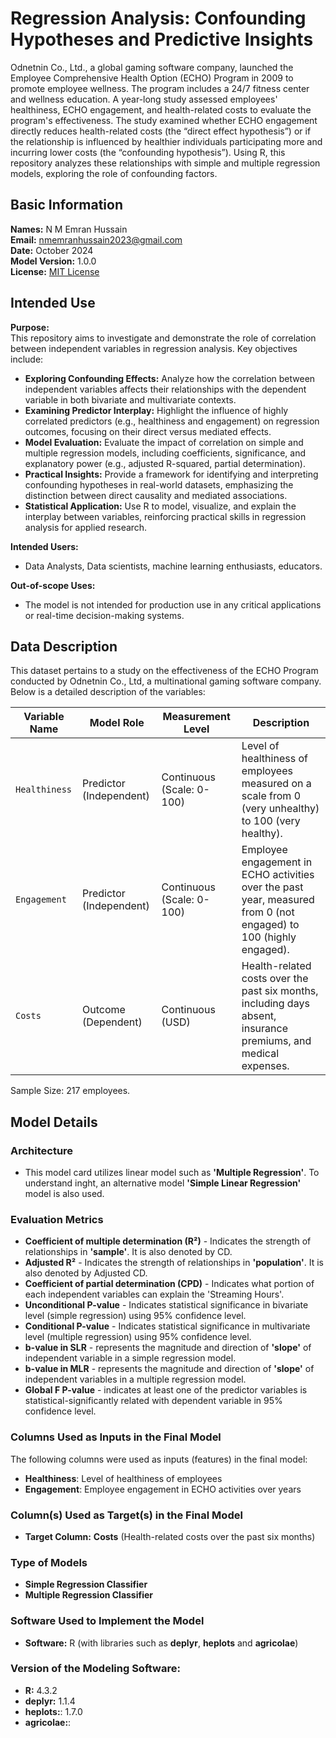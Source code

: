 # Regression Analysis: Confounding Hypotheses and Predictive Insights
Odnetnin Co., Ltd., a global gaming software company, launched the Employee Comprehensive Health Option (ECHO) Program in 2009 to promote employee wellness. The program includes a 24/7 fitness center and wellness education. A year-long study assessed employees' healthiness, ECHO engagement, and health-related costs to evaluate the program's effectiveness. The study examined whether ECHO engagement directly reduces health-related costs (the “direct effect hypothesis”) or if the relationship is influenced by healthier individuals participating more and incurring lower costs (the “confounding hypothesis”). Using R, this repository analyzes these relationships with simple and multiple regression models, exploring the role of confounding factors.

## Basic Information
**Names:** N M Emran Hussain  
**Email:** nmemranhussain2023@gmail.com  
**Date:** October 2024  
**Model Version:** 1.0.0  
**License:** [MIT License](LICENSE)

## Intended Use
**Purpose:**  
This repository aims to investigate and demonstrate the role of correlation between independent variables in regression analysis. Key objectives include:  
- **Exploring Confounding Effects:** Analyze how the correlation between independent variables affects their relationships with the dependent variable in both bivariate and multivariate contexts.  
- **Examining Predictor Interplay:** Highlight the influence of highly correlated predictors (e.g., healthiness and engagement) on regression outcomes, focusing on their direct versus mediated effects.  
- **Model Evaluation:** Evaluate the impact of correlation on simple and multiple regression models, including coefficients, significance, and explanatory power (e.g., adjusted R-squared, partial determination).  
- **Practical Insights:** Provide a framework for identifying and interpreting confounding hypotheses in real-world datasets, emphasizing the distinction between direct causality and mediated associations.  
- **Statistical Application:** Use R to model, visualize, and explain the interplay between variables, reinforcing practical skills in regression analysis for applied research.

**Intended Users:**
- Data Analysts, Data scientists, machine learning enthusiasts, educators.

**Out-of-scope Uses:**
- The model is not intended for production use in any critical applications or real-time decision-making systems.

## Data Description
This dataset pertains to a study on the effectiveness of the ECHO Program conducted by Odnetnin Co., Ltd, a multinational gaming software company. Below is a detailed description of the variables:

| **Variable Name**  | **Model Role**          | **Measurement Level**    | **Description**                                                                                                   |
|--------------------|-------------------------|--------------------------|-------------------------------------------------------------------------------------------------------------------|
| `Healthiness`      | Predictor (Independent) | Continuous (Scale: 0-100)| Level of healthiness of employees measured on a scale from 0 (very unhealthy) to 100 (very healthy).              |
| `Engagement`       | Predictor (Independent) | Continuous (Scale: 0-100)| Employee engagement in ECHO activities over the past year, measured from 0 (not engaged) to 100 (highly engaged). |
| `Costs`            | Outcome (Dependent)     | Continuous (USD)         | Health-related costs over the past six months, including days absent, insurance premiums, and medical expenses.   |

Sample Size: 217 employees.

## Model Details
### Architecture  
- This model card utilizes linear model such as **'Multiple Regression'**. To understand inght, an alternative model **'Simple Linear Regression'** model is also used.   

### Evaluation Metrics  
- **Coefficient of multiple determination (R²)** - Indicates the strength of relationships in **'sample'**. It is also denoted by CD.
- **Adjusted R²** - Indicates the strength of relationships in **'population'**. It is also denoted by Adjusted CD.
- **Coefficient of partial determination (CPD)** - Indicates what portion of each independent variables can explain the 'Streaming Hours'.
- **Unconditional P-value** - Indicates statistical significance in bivariate level (simple regression) using 95% confidence level.
- **Conditional P-value** - Indicates statistical significance in multivariate level (multiple regression) using 95% confidence level.
- **b-value in SLR** - represents the magnitude and direction of **'slope'** of independent variable in a simple regression model.
- **b-value in MLR** - represents the magnitude and direction of **'slope'** of independent variables in a multiple regression model.
- **Global F P-value** - indicates at least one of the predictor variables is statistical-significantly related with dependent variable in 95% confidence level.
  
### Columns Used as Inputs in the Final Model
The following columns were used as inputs (features) in the final model:
- **Healthiness**: Level of healthiness of employees
- **Engagement**: Employee engagement in ECHO activities over years

### Column(s) Used as Target(s) in the Final Model
- **Target Column:** **Costs** (Health-related costs over the past six months)

### Type of Models
* **Simple Regression Classifier**
* **Multiple Regression Classifier**

### Software Used to Implement the Model
- **Software:** R (with libraries such as **deplyr**, **heplots** and **agricolae**)

### Version of the Modeling Software: 
- **R:** 4.3.2
- **deplyr:** 1.1.4
- **heplots:**: 1.7.0
- **agricolae:**:



